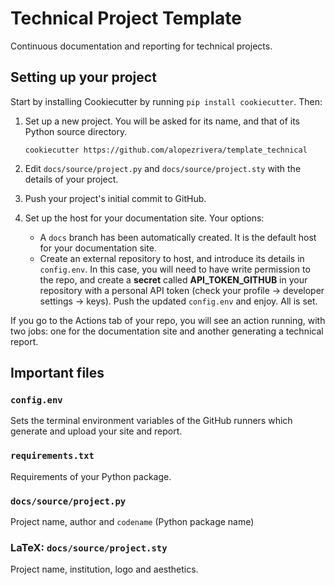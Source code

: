 # Technical Project Template

Continuous documentation and reporting for technical projects.

## Setting up your project

Start by installing Cookiecutter by running `pip install cookiecutter`. Then:

1. Set up a new project. You will be asked for its name, and that of its Python source directory.
   
   `cookiecutter https://github.com/alopezrivera/template_technical`
2. Edit `docs/source/project.py` and `docs/source/project.sty` with the details of your project.
3. Push your project's initial commit to GitHub.
5. Set up the host for your documentation site. Your options:
   - A `docs` branch has been automatically created. It is the default host for your documentation site.
   - Create an external repository to host, and introduce its details in `config.env`. In this case, you will need to have write permission to the repo, and create a **secret** called **API_TOKEN_GITHUB** in your repository with a personal API token (check your profile -> developer settings -> keys). Push the updated `config.env` and enjoy. All is set.

If you go to the Actions tab of your repo, you will see an action running, with two jobs: one for the documentation site and another generating a technical report.

## Important files

### `config.env`

Sets the terminal environment variables of the GitHub runners 
which generate and upload your site and report.

### `requirements.txt`

Requirements of your Python package.

### `docs/source/project.py`

Project name, author and `codename` (Python package name)

### LaTeX: `docs/source/project.sty`

Project name, institution, logo and aesthetics.
